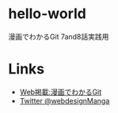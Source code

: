 # hello-world
漫画でわかるGit 7and8話実践用

# Links
- [Web掲載:漫画でわかるGit](https://codeiq.jp/magezine/category/gitai/)
- [Twitter @webdesignManga](http://twitter.com/webdesignManga)
